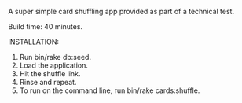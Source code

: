 A super simple card shuffling app provided as part of a technical test.

Build time: 40 minutes.

INSTALLATION:

1. Run bin/rake db:seed.
2. Load the application.
3. Hit the shuffle link.
4. Rinse and repeat.
5. To run on the command line, run bin/rake cards:shuffle.
